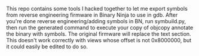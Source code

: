 This repo contains some tools I hacked together to let me export symbols from
reverse engineering firmware in Binary Ninja to use in gdb.
After you're done reverse engineering/adding symbols in BN, run symbuild.py, then run the generated command
to execute your copy of objcopy annotate the binary with symbols.
The original firmware will replace the text section. 
This doesn't work correctly with views whose offset is not 0x8000000, but it could easily be edited to do so.